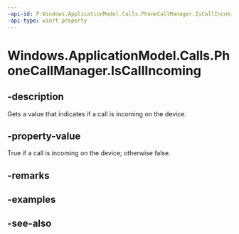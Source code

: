 ```yaml
---
-api-id: P:Windows.ApplicationModel.Calls.PhoneCallManager.IsCallIncoming
-api-type: winrt property
---
```


<!-- Property syntax
public bool IsCallIncoming { get; }
-->

# Windows.ApplicationModel.Calls.PhoneCallManager.IsCallIncoming

## -description
Gets a value that indicates if a call is incoming on the device.

## -property-value
True if a call is incoming on the device; otherwise false.

## -remarks

## -examples

## -see-also
